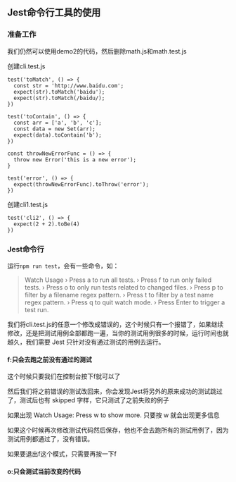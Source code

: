 ## Jest命令行工具的使用
### 准备工作
我们仍然可以使用demo2的代码，然后删除math.js和math.test.js

创建cli.test.js
```
test('toMatch', () => {
  const str = 'http://www.baidu.com';
  expect(str).toMatch('baidu');
  expect(str).toMatch(/baidu/);
})

test('toContain', () => {
  const arr = ['a', 'b', 'c'];
  const data = new Set(arr);
  expect(data).toContain('b');
})

const throwNewErrorFunc = () => {
  throw new Error('this is a new error');
}

test('error', () => {
  expect(throwNewErrorFunc).toThrow('error');
})
```
创建cli1.test.js
```
test('cli2', () => {
  expect(2 + 2).toBe(4)
})
```
### Jest命令行
运行`npm run test`，会有一些命令，如：
> Watch Usage
 › Press a to run all tests.
 › Press f to run only failed tests.
 › Press o to only run tests related to changed files.
 › Press p to filter by a filename regex pattern.
 › Press t to filter by a test name regex pattern.
 › Press q to quit watch mode.
 › Press Enter to trigger a test run.

我们将cli.test.js的任意一个修改成错误的，这个时候只有一个报错了，如果继续修改，还是把测试用例全部都跑一遍，当你的测试用例很多的时候，运行时间也就越久，我们需要 Jest 只针对没有通过测试的用例去运行。

#### f:只会去跑之前没有通过的测试

这个时候只要我们在控制台按下f就可以了

然后我们将之前错误的测试改回来，你会发现Jest将另外的原来成功的测试跳过了，测试后也有 skipped 字样，它只测试了之前失败的例子

如果出现 Watch Usage: Press w to show more. 只要按 w 就会出现更多信息

如果这个时候再次修改测试代码然后保存，他也不会去跑所有的测试用例了，因为测试用例都通过了，没有错误。

如果要退出f这个模式，只需要再按一下f

#### o:只会测试当前改变的代码